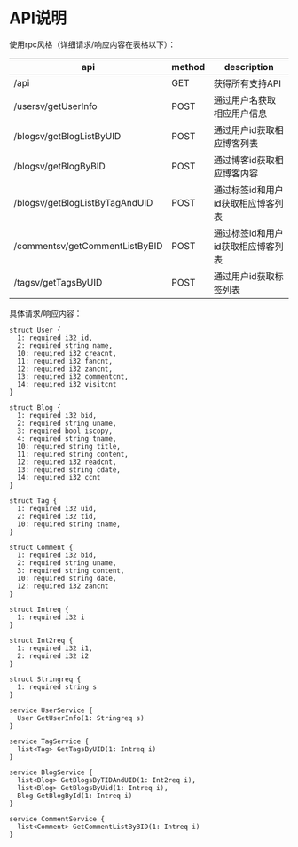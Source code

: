 # API说明
使用rpc风格（详细请求/响应内容在表格以下）：

| api                            | method | description                        |
| ------------------------------ | ------ | ----------------------------------|
| /api                           | GET    | 获得所有支持API                    |
| /usersv/getUserInfo            | POST   | 通过用户名获取相应用户信息         |
| /blogsv/getBlogListByUID       | POST   | 通过用户id获取相应博客列表         |
| /blogsv/getBlogByBID           | POST   | 通过博客id获取相应博客内容         |
| /blogsv/getBlogListByTagAndUID | POST   | 通过标签id和用户id获取相应博客列表 |
| /commentsv/getCommentListByBID | POST   | 通过标签id和用户id获取相应博客列表 |
| /tagsv/getTagsByUID            | POST   | 通过用户id获取标签列表             |


具体请求/响应内容：

```
struct User {
  1: required i32 id,
  2: required string name,
  10: required i32 creacnt, 
  11: required i32 fancnt,
  12: required i32 zancnt,
  13: required i32 commentcnt,
  14: required i32 visitcnt
}

struct Blog {
  1: required i32 bid,
  2: required string uname,
  3: required bool iscopy,
  4: required string tname,
  10: required string title,
  11: required string content,
  12: required i32 readcnt, 
  13: required string cdate,
  14: required i32 ccnt
}

struct Tag {
  1: required i32 uid,
  2: required i32 tid,
  10: required string tname,
}

struct Comment {
  1: required i32 bid,
  2: required string uname,
  3: required string content,
  10: required string date,
  12: required i32 zancnt
}

struct Intreq {
  1: required i32 i
}

struct Int2req {
  1: required i32 i1,
  2: required i32 i2
}

struct Stringreq {
  1: required string s
}

service UserService {
  User GetUserInfo(1: Stringreq s)
}

service TagService {
  list<Tag> GetTagsByUID(1: Intreq i)
}

service BlogService {
  list<Blog> GetBlogsByTIDAndUID(1: Int2req i),
  list<Blog> GetBlogsByUid(1: Intreq i),
  Blog GetBlogById(1: Intreq i)
}

service CommentService {
  list<Comment> GetCommentListByBID(1: Intreq i)
}

```

